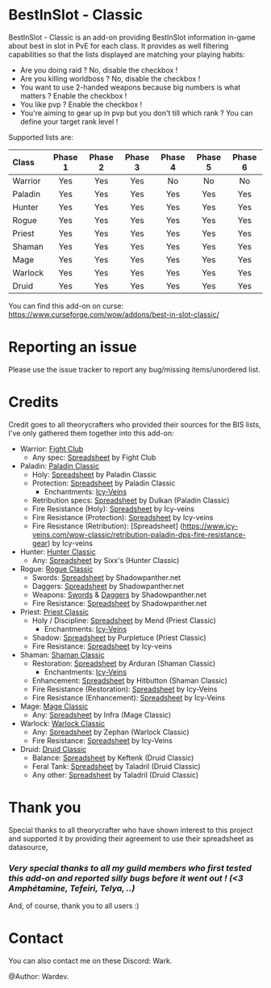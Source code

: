 # BestInSlot - Classic
BestInSlot - Classic is an add-on providing BestInSlot information in-game about best in slot in PvE for each class. It provides as well filtering capabilities so that the lists displayed are matching your playing habits:
- Are you doing raid ? No, disable the checkbox !
- Are you killing worldboss ? No, disable the checkbox !
- You want to use 2-handed weapons because big numbers is what matters ? Enable the checkbox !
- You like pvp ? Enable the checkbox !
- You're aiming to gear up in pvp but you don't till which rank ? You can define your target rank level !

Supported lists are:

| Class  | Phase 1 | Phase 2 | Phase 3 | Phase 4 | Phase 5 | Phase 6 | 
| :--- | :---: | :---: | :---: | :---: | :---: | :---: |
| Warrior  | Yes  |  Yes  |  Yes  |  No  | No  | No  |
| Paladin  | Yes  |  Yes  |  Yes  |  Yes | Yes | Yes |
| Hunter  | Yes  |  Yes  |  Yes  |  Yes  | Yes  | Yes  |
| Rogue  | Yes  |  Yes  |  Yes  |  Yes  | Yes  | Yes  |
| Priest  | Yes  |  Yes  |  Yes  |  Yes  | Yes  | Yes  |
| Shaman  | Yes  |  Yes  |  Yes  |  Yes  | Yes  | Yes  |
| Mage  | Yes  |  Yes  |  Yes  |  Yes  | Yes  | Yes  |
| Warlock  | Yes  |  Yes  |  Yes  |  Yes  | Yes  | Yes  |
| Druid  | Yes  |  Yes  |  Yes  |  Yes  | Yes  | Yes  |

You can find this add-on on curse: https://www.curseforge.com/wow/addons/best-in-slot-classic/

# Reporting an issue #

Please use the issue tracker to report any bug/missing items/unordered list.

# Credits #

Credit goes to all theorycrafters who provided their sources for the BIS lists, I've only gathered them together into this add-on:
- Warrior: [Fight Club](https://discord.gg/fightclub)
    - Any spec: [Spreadsheet](https://docs.google.com/spreadsheets/d/1YXJpasqqodeq9B4jeUZDP9khFQf5QocyMby6moydJWk/htmlview?sle=true#) by Fight Club   
- Paladin: [Paladin Classic](https://discord.gg/6YS3tH)
    - Holy: [Spreadsheet](https://docs.google.com/spreadsheets/d/1lSZzNVHKsvG13WRnDuqbAZyQ47ktVytB3Z2CbW7XHdA/edit#gid=1331745877) by Paladin Classic    
    - Protection: [Spreadsheet](https://docs.google.com/spreadsheets/d/1B2Mfv6F5qVetmnFsUDQITFtjXnG-6Mk3BOYxblJMIb0/edit#gid=0) by Paladin Classic
        - Enchantments: [Icy-Veins](https://www.icy-veins.com/wow-classic/protection-paladin-tank-pve-enchants-consumables)
    - Retribution specs: [Spreadsheet](https://docs.google.com/document/d/1WRlEBESz643MSNsnnHsC6MOk4u0vH4zocUzqv9HQ6rU/edit) by Dulkan (Paladin Classic)
    - Fire Resistance (Holy): [Spreadsheet](https://www.icy-veins.com/wow-classic/holy-paladin-healer-fire-resistance-gear) by Icy-veins
    - Fire Resistance (Protection): [Spreadsheet](https://www.icy-veins.com/wow-classic/protection-paladin-tank-fire-resistance-gear) by Icy-veins    
    - Fire Resistance (Retribution): [Spreadsheet] (https://www.icy-veins.com/wow-classic/retribution-paladin-dps-fire-resistance-gear) by Icy-veins
- Hunter: [Hunter Classic](https://discord.gg/W8Rh7V)
    - Any: [Spreadsheet](https://docs.google.com/spreadsheets/d/1BIlB2P1kyV_QdD4ULQzvZvS6hK6BDouUQkyHQzCvBGI/edit#gid=333718892) by Sixx's (Hunter Classic)
- Rogue: [Rogue Classic](https://discord.gg/KwbChG)
    - Swords: [Spreadsheet](http://shadowpanther.net/armor-pve.htm) by Shadowpanther.net
    - Daggers: [Spreadsheet](http://shadowpanther.net/armor-pve.htm) by Shadowpanther.net
    - Weapons: [Swords](https://shadowpanther.net/swords-pve.htm) & [Daggers](https://shadowpanther.net/daggers-pve.htm) by Shadowpanther.net
    - Fire Resistance: [Spreadsheet](http://shadowpanther.net/fire.htm) by Shadowpanther.net
- Priest: [Priest Classic](https://discord.gg/uHddYR)
    - Holy / Discipline: [Spreadsheet](https://docs.google.com/spreadsheets/d/15heFli2p4yjWeOVR8VtLPM9jIKRlBwlYcjC4BH6gOzw/edit#gid=1052763076) by Mend (Priest Classic)
        - Enchantments: [Icy-Veins](https://www.icy-veins.com/wow-classic/priest-healer-pve-enchants-consumables)
    - Shadow: [Spreadsheet](https://docs.google.com/spreadsheets/d/1F1IVqSt1MEJ9yjZ9rn1aKGIWNkJiA_CNmn6fLUpakb4/edit#gid=600475609) by Purpletuce (Priest Classic)
    - Fire Resistance: [Spreadsheet](https://www.icy-veins.com/wow-classic/priest-healer-pve-gear-best-in-slot) by Icy-veins
- Shaman: [Shaman Classic](https://discord.gg/UZNRWc)
    - Restoration: [Spreadsheet](https://docs.google.com/spreadsheets/d/1NK0C0bU92mgoiDsP0wgir3_HINzTkWrIL1PCZlYB5X8/edit#gid=494157742) by Arduran (Shaman Classic)
        - Enchantments: [Icy-Veins](https://www.icy-veins.com/wow-classic/restoration-shaman-healer-pve-enchants-consumables)
    - Enhancement: [Spreadsheet](https://docs.google.com/spreadsheets/d/1AJrGjWVLrm1CnjAZOblUDzjAqKN9BX0RgqoCWSuFPEM/edit#gid=1171656458) by Hitbutton (Shaman Classic)
    - Fire Resistance (Restoration): [Spreadsheet](https://www.icy-veins.com/wow-classic/shaman-healer-fire-resistance-gear) by Icy-Veins
    - Fire Resistance (Enhancement): [Spreadsheet](https://www.icy-veins.com/wow-classic/enhancement-shaman-dps-fire-resistance-gear) by Icy-Veins
- Mage: [Mage Classic](https://discord.gg/NeqaE6)
    - Any: [Spreadsheet](https://docs.google.com/spreadsheets/d/1uCXQni8Ndf0RuKfgNUlQ_jzfKIYmsCVuYXS_P3OaKUY/edit#gid=453565014) by Infra (Mage Classic)
- Warlock: [Warlock Classic](https://discord.gg/2mWbw2)
    - Any: [Spreadsheet](https://docs.google.com/spreadsheets/d/1vOXDJ-KtiynRKEgtDYMzQZ1i3xg1BaCYdzKEOQ7ve2w/edit#gid=1204528416) by Zephan (Warlock Classic)
    - Fire Resistance: [Spreadsheet](https://www.icy-veins.com/wow-classic/warlock-dps-fire-resistance-gear) by Icy-Veins
- Druid: [Druid Classic](https://discord.gg/NkzzXu)
    - Balance: [Spreadsheet](https://forum.classicwow.live/topic/726/by-the-great-winds-i-come-classic-balance-druid-theorycraft-spreadsheet-v1-4) by Keftenk (Druid Classic)
    - Feral Tank: [Spreadsheet](https://docs.google.com/spreadsheets/d/e/2PACX-1vSVcmgixKaP9LC-rrqS4D2rojIz48KwKA8QBmJloX1h7f8BkUloVuiw19eR2U5WvVT4InYgnPunUo49/pubhtml#) by Taladril (Druid Classic)
    - Any other: [Spreadsheet](https://docs.google.com/spreadsheets/d/1wGBasFY8fFGpBtiD1TAUBB99wxboCSVh5MW_6b_z0oU/pubhtml#) by Taladril (Druid Classic)

# Thank you #

Special thanks to all theorycrafter who have shown interest to this project and supported it by providing their agreement to use their spreadsheet as datasource,

### *Very special thanks to all my guild members who first tested this add-on and reported silly bugs before it went out ! (<3 Amphétamine, Tefeiri, Telya, ..)* ###

And, of course, thank you to all users :)

# Contact #

You can also contact me on these Discord: Wark.

@Author: Wardev.